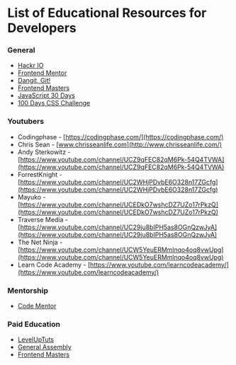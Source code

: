 # List of Educational Resources for Developers

### General
- [Hackr IO](https://hackr.io/)
- [Frontend Mentor](https://www.frontendmentor.io/)
- [Dangit, Git!](https://dangitgit.com/en)
- [Frontend Masters](https://frontendmasters.com/)
- [JavaScript 30 Days](https://javascript30.com/)
- [100 Days CSS Challenge](https://100dayscss.com/)

### Youtubers
- Codingphase - [https://codingphase.com/](https://codingphase.com/)
- Chris Sean - [www.chrisseanlife.com](http://www.chrisseanlife.com/)
- Andy Sterkowitz - [https://www.youtube.com/channel/UCZ9qFEC82qM6Pk-54Q4TVWA](https://www.youtube.com/channel/UCZ9qFEC82qM6Pk-54Q4TVWA)
- ForrestKnight - [https://www.youtube.com/channel/UC2WHjPDvbE6O328n17ZGcfg](https://www.youtube.com/channel/UC2WHjPDvbE6O328n17ZGcfg)
- Mayuko - [https://www.youtube.com/channel/UCEDkO7wshcDZ7UZo17rPkzQ](https://www.youtube.com/channel/UCEDkO7wshcDZ7UZo17rPkzQ)
- Traverse Media - [https://www.youtube.com/channel/UC29ju8bIPH5as8OGnQzwJyA](https://www.youtube.com/channel/UC29ju8bIPH5as8OGnQzwJyA)
- The Net Ninja - [https://www.youtube.com/channel/UCW5YeuERMmlnqo4oq8vwUpg](https://www.youtube.com/channel/UCW5YeuERMmlnqo4oq8vwUpg)
- Learn Code Academy - [https://www.youtube.com/learncodeacademy/](https://www.youtube.com/learncodeacademy/)

### Mentorship
- [Code Mentor](https://www.codementor.io/)

### Paid Education
- [LevelUpTuts](https://www.leveluptutorials.com/)
- [General Assembly](https://generalassemb.ly/)
- [Frontend Masters](https://frontendmasters.com/)